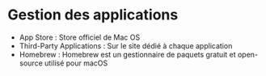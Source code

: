 # Gestion des applications 

* App Store : Store officiel de Mac OS
* Third-Party Applications : Sur le site dédié à chaque application
* Homebrew : Homebrew est un gestionnaire de paquets gratuit et open-source utilisé pour macOS

